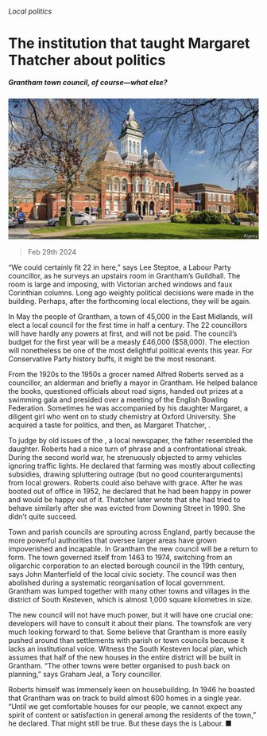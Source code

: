 ###### Local politics

# The institution that taught Margaret Thatcher about politics 

##### Grantham town council, of course—what else? 

![image](images/20240302_BRP505.jpg) 

> Feb 29th 2024 

“We could certainly fit 22 in here,” says Lee Steptoe, a Labour Party councillor, as he surveys an upstairs room in Grantham’s Guildhall. The room is large and imposing, with Victorian arched windows and faux Corinthian columns. Long ago weighty political decisions were made in the building. Perhaps, after the forthcoming local elections, they will be again. 

In May the people of Grantham, a town of 45,000 in the East Midlands, will elect a local council for the first time in half a century. The 22 councillors will have hardly any powers at first, and will not be paid. The council’s budget for the first year will be a measly £46,000 ($58,000). The election will nonetheless be one of the most delightful political events this year. For Conservative Party history buffs, it might be the most resonant. 

From the 1920s to the 1950s a grocer named Alfred Roberts served as a councillor, an alderman and briefly a mayor in Grantham. He helped balance the books, questioned officials about road signs, handed out prizes at a swimming gala and presided over a meeting of the English Bowling Federation. Sometimes he was accompanied by his daughter Margaret, a diligent girl who went on to study chemistry at Oxford University. She acquired a taste for politics, and then, as Margaret Thatcher, .

To judge by old issues of the , a local newspaper, the father resembled the daughter. Roberts had a nice turn of phrase and a confrontational streak. During the second world war, he strenuously objected to army vehicles ignoring traffic lights. He declared that farming was mostly about collecting subsidies, drawing spluttering outrage (but no good counterarguments) from local growers. Roberts could also behave with grace. After he was booted out of office in 1952, he declared that he had been happy in power and would be happy out of it. Thatcher later wrote that she had tried to behave similarly after she was evicted from Downing Street in 1990. She didn’t quite succeed.

Town and parish councils are sprouting across England, partly because the more powerful authorities that oversee larger areas have grown impoverished and incapable. In Grantham the new council will be a return to form. The town governed itself from 1463 to 1974, switching from an oligarchic corporation to an elected borough council in the 19th century, says John Manterfield of the local civic society. The council was then abolished during a systematic reorganisation of local government. Grantham was lumped together with many other towns and villages in the district of South Kesteven, which is almost 1,000 square kilometres in size. 

The new council will not have much power, but it will have one crucial one: developers will have to consult it about their plans. The townsfolk are very much looking forward to that. Some believe that Grantham is more easily pushed around than settlements with parish or town councils because it lacks an institutional voice. Witness the South Kesteven local plan, which assumes that half of the new houses in the entire district will be built in Grantham. “The other towns were better organised to push back on planning,” says Graham Jeal, a Tory councillor. 

Roberts himself was immensely keen on housebuilding. In 1946 he boasted that Grantham was on track to build almost 600 homes in a single year. “Until we get comfortable houses for our people, we cannot expect any spirit of content or satisfaction in general among the residents of the town,” he declared. That might still be true. But these days the is Labour. ■


